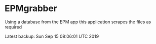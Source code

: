 # EPMgrabber
Using a database from the EPM app this application scrapes the files as required


Latest backup: Sun Sep 15 08:06:01 UTC 2019
